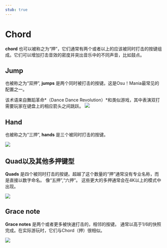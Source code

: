 ```yaml
---
stub: true
---
```


# Chord

 **chord** 也可以被称之为“押”，它们通常有两个或者以上的应该被同时打击的按键组成。它们可以增加打击音效的密度并突出音乐中的不同声音，比如鼓点。

## Jump

也被称之为“双押”, **jumps** 是两个同时被打击的按键。这是Osu！Mania最常见的配置之一。

该术语来自舞蹈革命*（Dance Dance Revolution）*和类似游戏，其中表演双打需要玩家在键盘上的相应箭头之间跳跃。
![](img/jump.png)

## Hand

也被称之为“三押”, **hands** 是三个被同时打击的按键。

![](img/hand.png)

## Quad以及其他多押键型

**Quads** 是四个被同时打击的按键。超越了这个数量的“押”通常没有专业名称，而是直接以数字命名。 像“五押”,“六押”。 这些更大的多押通常会在4K以上的模式中出现。

![](img/quad.png)

## Grace note

**Grace notes** 是两个或者更多被快速打击的，相邻的按键。 通常以高于1/6的快照完成。在实际游玩时，它们与Chord（押）很相似。

![](img/grace.png)
